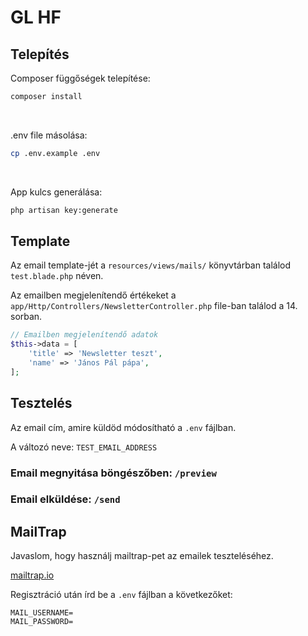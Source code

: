 # GL HF

## Telepítés

Composer függőségek telepítése:

```bash
composer install
```

<br />

.env file másolása:

```bash
cp .env.example .env
```

<br />

App kulcs generálása:

```bash
php artisan key:generate
```

## Template

Az email template-jét a `resources/views/mails/` könyvtárban találod `test.blade.php` néven.

Az emailben megjelenítendő értékeket a `app/Http/Controllers/NewsletterController.php` file-ban találod a 14. sorban.

```php
// Emailben megjelenítendő adatok
$this->data = [
    'title' => 'Newsletter teszt',
    'name' => 'János Pál pápa',
];
```

## Tesztelés

Az email cím, amire küldöd módosítható a `.env` fájlban.

A változó neve: `TEST_EMAIL_ADDRESS`
<br />

### Email megnyitása böngészőben: `/preview`

### Email elküldése: `/send`


## MailTrap

Javaslom, hogy használj mailtrap-pet az emailek teszteléséhez.

[mailtrap.io](https://mailtrap.io/)

Regisztráció után írd be a `.env` fájlban a következőket:

```dotenv
MAIL_USERNAME=
MAIL_PASSWORD=
```
